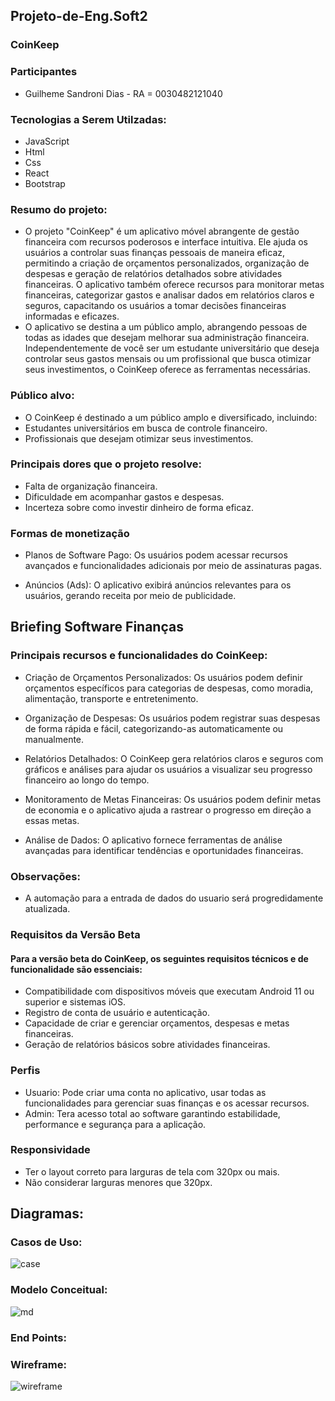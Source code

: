 ## Projeto-de-Eng.Soft2


   ### CoinKeep
   
  
### Participantes
  * Guilheme Sandroni Dias - RA = 0030482121040
  
### Tecnologias a Serem Utilzadas:

  * JavaScript
  * Html
  * Css
  * React
  * Bootstrap
  
  
  
### Resumo do projeto:
 * O projeto "CoinKeep" é um aplicativo móvel abrangente de gestão financeira com recursos poderosos e interface intuitiva. Ele ajuda os usuários a controlar suas finanças pessoais de maneira eficaz, permitindo a criação de orçamentos personalizados, organização de despesas e geração de relatórios detalhados sobre atividades financeiras. O aplicativo também oferece recursos para monitorar metas financeiras, categorizar gastos e analisar dados em relatórios claros e seguros, capacitando os usuários a tomar decisões financeiras informadas e eficazes.
* O aplicativo se destina a um público amplo, abrangendo pessoas de todas as idades que desejam melhorar sua administração financeira. Independentemente de você ser um estudante universitário que deseja controlar seus gastos mensais ou um profissional que busca otimizar seus investimentos, o CoinKeep oferece as ferramentas necessárias.


### Público alvo:
 * O CoinKeep é destinado a um público amplo e diversificado, incluindo:
 * Estudantes universitários em busca de controle financeiro.
 * Profissionais que desejam otimizar seus investimentos.


### Principais dores que o projeto resolve:
 * Falta de organização financeira.
 * Dificuldade em acompanhar gastos e despesas.
 * Incerteza sobre como investir dinheiro de forma eficaz.
  
### Formas de monetização
  * Planos de Software Pago: Os usuários podem acessar recursos avançados e funcionalidades adicionais por meio de assinaturas pagas.

  * Anúncios (Ads): O aplicativo exibirá anúncios relevantes para os usuários, gerando receita por meio de publicidade.

## Briefing Software Finanças

### Principais recursos e funcionalidades do CoinKeep:

* Criação de Orçamentos Personalizados: Os usuários podem definir orçamentos específicos para categorias de despesas, como moradia, alimentação, transporte e entretenimento.

* Organização de Despesas: Os usuários podem registrar suas despesas de forma rápida e fácil, categorizando-as automaticamente ou manualmente.

* Relatórios Detalhados: O CoinKeep gera relatórios claros e seguros com gráficos e análises para ajudar os usuários a visualizar seu progresso financeiro ao longo do tempo.

* Monitoramento de Metas Financeiras: Os usuários podem definir metas de economia e o aplicativo ajuda a rastrear o progresso em direção a essas metas.

* Análise de Dados: O aplicativo fornece ferramentas de análise avançadas para identificar tendências e oportunidades financeiras.

### Observações:
* A automação para a entrada de dados do usuario será progredidamente atualizada.


### Requisitos da Versão Beta
#### Para a versão beta do CoinKeep, os seguintes requisitos técnicos e de funcionalidade são essenciais:
* Compatibilidade com dispositivos móveis que executam Android 11 ou superior e sistemas iOS.
* Registro de conta de usuário e autenticação.
* Capacidade de criar e gerenciar orçamentos, despesas e metas financeiras.
* Geração de relatórios básicos sobre atividades financeiras.
  
### Perfis
* Usuario: Pode criar uma conta no aplicativo, usar todas as funcionalidades  para gerenciar suas finanças e os acessar recursos.
*  Admin: Tera acesso total ao software garantindo estabilidade, performance e segurança para a aplicação.

### Responsividade
* Ter o layout correto para larguras de tela com 320px ou mais.
* Não considerar larguras menores que 320px.

## Diagramas:

### Casos de Uso:
![case](Docs/cases/case.png)

### Modelo Conceitual:
![md](out/Docs/modeloconceitual/modconceit/modconceit.png)

### End Points:

### Wireframe:
![wireframe](Docs/Baixa_Fidelidade/Wireframe_Baixa_fidelidade.png)
